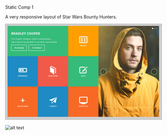 Static Comp 1








A very responsive layout of Star Wars Bounty Hunters.

![alt text](https://github.com/TFisch/TF-comp-challenge-1/blob/master/static-comp-challenge-1.jpg
 "Logo Title Text 1")


![alt text](https://github.com/TFisch/TF-comp-challenge-1/blob/master/images/SC1
 "Logo Title Text 1")


